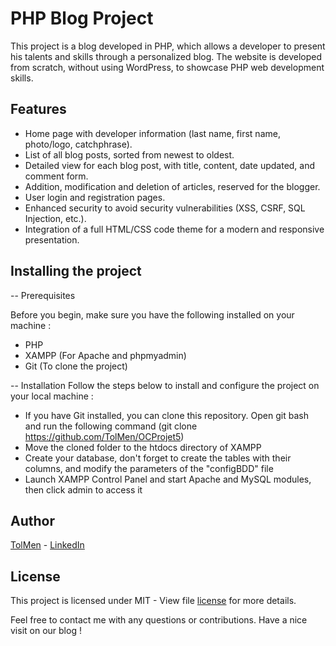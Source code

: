 # PHP Blog Project

This project is a blog developed in PHP, which allows a developer to present his talents and skills through a personalized blog.
The website is developed from scratch, without using WordPress, to showcase PHP web development skills.

## Features

- Home page with developer information (last name, first name, photo/logo, catchphrase).
- List of all blog posts, sorted from newest to oldest.
- Detailed view for each blog post, with title, content, date updated, and comment form.
- Addition, modification and deletion of articles, reserved for the blogger.
- User login and registration pages.
- Enhanced security to avoid security vulnerabilities (XSS, CSRF, SQL Injection, etc.).
- Integration of a full HTML/CSS code theme for a modern and responsive presentation.

## Installing the project

-- Prerequisites

Before you begin, make sure you have the following installed on your machine :
- PHP
- XAMPP (For Apache and phpmyadmin)
- Git (To clone the project)

-- Installation
Follow the steps below to install and configure the project on your local machine :
- If you have Git installed, you can clone this repository. Open git bash and run the following command (git clone https://github.com/TolMen/OCProjet5)
- Move the cloned folder to the htdocs directory of XAMPP
- Create your database, don't forget to create the tables with their columns, and modify the parameters of the "configBDD" file
- Launch XAMPP Control Panel and start Apache and MySQL modules, then click admin to access it

## Author

[TolMen](https://github.com/TolMen) - [LinkedIn](https://www.linkedin.com/in/jessyfrachisse/)

## License

This project is licensed under MIT - View file [license](LICENSE) for more details.

Feel free to contact me with any questions or contributions. Have a nice visit on our blog !
